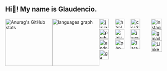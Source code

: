 <h2 align="left">Hi👋! My name is Glaudencio.</h2>  

<div style="display: flex; justify-content: space-between; align-items: flex-start;">  
  <div align="left">  
    <img src="https://github-readme-stats.vercel.app/api?username=Glaudencio12&show_icons=true&theme=dark&hide_border=false" height="150" alt="Anurag's GitHub stats" />  
  </div> </br>  

  <div align="left">  
    <img src="https://github-readme-stats.vercel.app/api/top-langs?username=Glaudencio12&locale=en&hide_title=false&layout=compact&card_width=320&langs_count=5&theme=dark&hide_border=false" height="150" alt="languages graph"  />  
  </div> </br>

  <div align="left">  
    <img src="https://cdn.jsdelivr.net/gh/devicons/devicon/icons/javascript/javascript-original.svg" height="30" alt="javascript logo"  />  
    <img width="12" />  
    <img src="https://cdn.jsdelivr.net/gh/devicons/devicon/icons/html5/html5-original.svg" height="30" alt="html5 logo"  />  
    <img width="12" />  
    <img src="https://cdn.jsdelivr.net/gh/devicons/devicon/icons/css3/css3-original.svg" height="30" alt="css3 logo"  />  
    <img width="12" />  
    <img src="https://cdn.jsdelivr.net/gh/devicons/devicon/icons/python/python-original.svg" height="30" alt="python logo"  />  
    <img width="12" />  
    <img src="https://cdn.jsdelivr.net/gh/devicons/devicon/icons/mysql/mysql-original.svg" height="30" alt="mysql logo"  />  
    <img width="12" />  
    <img src="https://cdn.jsdelivr.net/gh/devicons/devicon/icons/java/java-original.svg" height="30" alt="java logo"  />  
    <img width="12" />   
    <img src="https://cdn.jsdelivr.net/gh/devicons/devicon/icons/androidstudio/androidstudio-original.svg" height="30" alt="androidstudio logo"  />  
    <img width="12" />  
    <img src="https://cdn.jsdelivr.net/gh/devicons/devicon/icons/php/php-original.svg" height="30" alt="php logo"  /> 
    <img width="12" />  
    <img src="https://cdn.jsdelivr.net/gh/devicons/devicon/icons/laravel/laravel-original.svg" height="30" alt="laravel logo"  /> 
    <img width="12" />  
    <img src="https://cdn.jsdelivr.net/gh/devicons/devicon/icons/git/git-original.svg" height="30" alt="git logo" />
  </div> </br>


<div align="">  
  <a href="https://www.instagram.com/_glaudencio_/" target="_blank">  
    <img src="https://img.shields.io/static/v1?message=Instagram&logo=instagram&label=&color=E4405F&logoColor=white&labelColor=&style=for-the-badge" height="35" alt="instagram logo"  />  
  </a>  
  <a href="mailto:glaudenciocosta015@gmail.com" target="_blank">  
    <img src="https://img.shields.io/static/v1?message=Gmail&logo=gmail&label=&color=D14836&logoColor=white&labelColor=&style=for-the-badge" height="35" alt="gmail logo"  />  
  </a>  
  <a href="https://www.linkedin.com/in/glaudencio" target="_blank">  
    <img src="https://img.shields.io/static/v1?message=LinkedIn&logo=linkedin&label=&color=0A66C2&logoColor=white&labelColor=&style=for-the-badge" height="35" alt="LinkedIn logo" />  
  </a>  
</div>    
<br clear="both">
